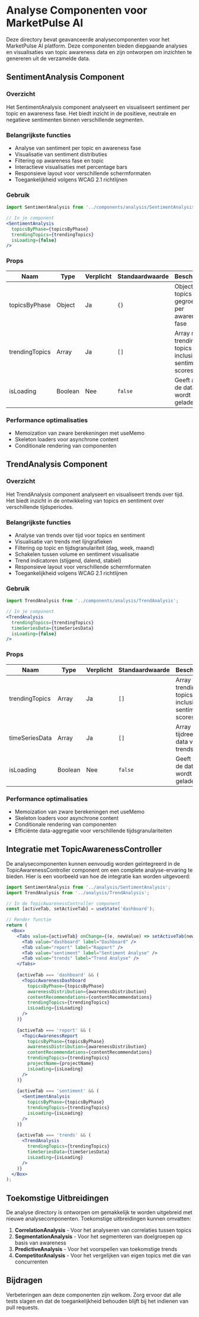 # Analyse Componenten voor MarketPulse AI

Deze directory bevat geavanceerde analysecomponenten voor het MarketPulse AI platform. Deze componenten bieden diepgaande analyses en visualisaties van topic awareness data en zijn ontworpen om inzichten te genereren uit de verzamelde data.

## SentimentAnalysis Component

### Overzicht
Het SentimentAnalysis component analyseert en visualiseert sentiment per topic en awareness fase. Het biedt inzicht in de positieve, neutrale en negatieve sentimenten binnen verschillende segmenten.

### Belangrijkste functies
- Analyse van sentiment per topic en awareness fase
- Visualisatie van sentiment distributies
- Filtering op awareness fase en topic
- Interactieve visualisaties met percentage bars
- Responsieve layout voor verschillende schermformaten
- Toegankelijkheid volgens WCAG 2.1 richtlijnen

### Gebruik

```jsx
import SentimentAnalysis from '../components/analysis/SentimentAnalysis';

// In je component
<SentimentAnalysis
  topicsByPhase={topicsByPhase}
  trendingTopics={trendingTopics}
  isLoading={false}
/>
```

### Props

| Naam | Type | Verplicht | Standaardwaarde | Beschrijving |
|------|------|-----------|----------------|--------------|
| topicsByPhase | Object | Ja | `{}` | Object met topics gegroepeerd per awareness fase |
| trendingTopics | Array | Ja | `[]` | Array met trending topics data inclusief sentiment scores |
| isLoading | Boolean | Nee | `false` | Geeft aan of de data nog wordt geladen |

### Performance optimalisaties
- Memoization van zware berekeningen met useMemo
- Skeleton loaders voor asynchrone content
- Conditionale rendering van componenten

## TrendAnalysis Component

### Overzicht
Het TrendAnalysis component analyseert en visualiseert trends over tijd. Het biedt inzicht in de ontwikkeling van topics en sentiment over verschillende tijdsperiodes.

### Belangrijkste functies
- Analyse van trends over tijd voor topics en sentiment
- Visualisatie van trends met lijngrafieken
- Filtering op topic en tijdsgranulariteit (dag, week, maand)
- Schakelen tussen volume en sentiment visualisatie
- Trend indicatoren (stijgend, dalend, stabiel)
- Responsieve layout voor verschillende schermformaten
- Toegankelijkheid volgens WCAG 2.1 richtlijnen

### Gebruik

```jsx
import TrendAnalysis from '../components/analysis/TrendAnalysis';

// In je component
<TrendAnalysis
  trendingTopics={trendingTopics}
  timeSeriesData={timeSeriesData}
  isLoading={false}
/>
```

### Props

| Naam | Type | Verplicht | Standaardwaarde | Beschrijving |
|------|------|-----------|----------------|--------------|
| trendingTopics | Array | Ja | `[]` | Array met trending topics data inclusief sentiment scores |
| timeSeriesData | Array | Ja | `[]` | Array met tijdreeks data voor trends |
| isLoading | Boolean | Nee | `false` | Geeft aan of de data nog wordt geladen |

### Performance optimalisaties
- Memoization van zware berekeningen met useMemo
- Skeleton loaders voor asynchrone content
- Conditionale rendering van componenten
- Efficiënte data-aggregatie voor verschillende tijdsgranulariteiten

## Integratie met TopicAwarenessController

De analysecomponenten kunnen eenvoudig worden geïntegreerd in de TopicAwarenessController component om een complete analyse-ervaring te bieden. Hier is een voorbeeld van hoe de integratie kan worden uitgevoerd:

```jsx
import SentimentAnalysis from '../analysis/SentimentAnalysis';
import TrendAnalysis from '../analysis/TrendAnalysis';

// In de TopicAwarenessController component
const [activeTab, setActiveTab] = useState('dashboard');

// Render functie
return (
  <Box>
    <Tabs value={activeTab} onChange={(e, newValue) => setActiveTab(newValue)}>
      <Tab value="dashboard" label="Dashboard" />
      <Tab value="report" label="Rapport" />
      <Tab value="sentiment" label="Sentiment Analyse" />
      <Tab value="trends" label="Trend Analyse" />
    </Tabs>
    
    {activeTab === 'dashboard' && (
      <TopicAwarenessDashboard 
        topicsByPhase={topicsByPhase}
        awarenessDistribution={awarenessDistribution}
        contentRecommendations={contentRecommendations}
        trendingTopics={trendingTopics}
        isLoading={isLoading}
      />
    )}
    
    {activeTab === 'report' && (
      <TopicAwarenessReport 
        topicsByPhase={topicsByPhase}
        awarenessDistribution={awarenessDistribution}
        contentRecommendations={contentRecommendations}
        trendingTopics={trendingTopics}
        projectName={projectName}
        isLoading={isLoading}
      />
    )}
    
    {activeTab === 'sentiment' && (
      <SentimentAnalysis 
        topicsByPhase={topicsByPhase}
        trendingTopics={trendingTopics}
        isLoading={isLoading}
      />
    )}
    
    {activeTab === 'trends' && (
      <TrendAnalysis 
        trendingTopics={trendingTopics}
        timeSeriesData={timeSeriesData}
        isLoading={isLoading}
      />
    )}
  </Box>
);
```

## Toekomstige Uitbreidingen

De analyse directory is ontworpen om gemakkelijk te worden uitgebreid met nieuwe analysecomponenten. Toekomstige uitbreidingen kunnen omvatten:

1. **CorrelationAnalysis** - Voor het analyseren van correlaties tussen topics
2. **SegmentationAnalysis** - Voor het segmenteren van doelgroepen op basis van awareness
3. **PredictiveAnalysis** - Voor het voorspellen van toekomstige trends
4. **CompetitorAnalysis** - Voor het vergelijken van eigen topics met die van concurrenten

## Bijdragen

Verbeteringen aan deze componenten zijn welkom. Zorg ervoor dat alle tests slagen en dat de toegankelijkheid behouden blijft bij het indienen van pull requests.
